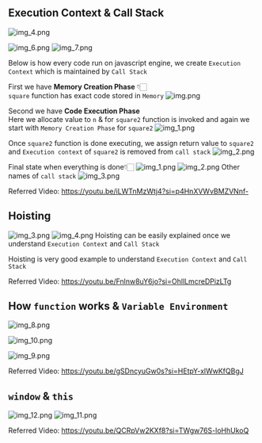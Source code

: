 ## Execution Context & Call Stack
![img_4.png](images/img_4.png)

![img_6.png](images/img_6.png)
![img_7.png](images/img_7.png)

Below is how every code run on javascript engine, we create
`Execution Context` which is maintained by `Call Stack`

First we have **Memory Creation Phase** 👇🏻
<br>
`square` function has exact code stored in `Memory`
![img.png](img.png)

Second we have **Code Execution Phase**
<br>
Here we allocate value to `n` & for `square2` function is invoked
and again we start with `Memory Creation Phase` for `square2`
![img_1.png](img_1.png)

Once `square2` function is done executing, we assign return value to `square2`
and `Execution context` of `square2` is removed from `call stack`
![img_2.png](img_2.png)


Final state when everything is done👇🏻
![img_1.png](images/img_1.png)
![img_2.png](images/img_2.png)
Other names of `call stack`
![img_3.png](images/img_3.png)

Referred Video: https://youtu.be/iLWTnMzWtj4?si=p4HnXVWvBMZVNnf-

## Hoisting

![img_3.png](img_3.png)
![img_4.png](img_4.png)
Hoisting can be easily explained once we understand 
`Execution Context` and `Call Stack`

Hoisting is very good example to understand `Execution Context` and `Call Stack`

Referred Video: https://youtu.be/Fnlnw8uY6jo?si=OhllLmcreDPizLTg

## How `function` works & `Variable Environment`

![img_8.png](images/img_8.png)

![img_10.png](images/img_10.png)

![img_9.png](images/img_9.png)

Referred Video: https://youtu.be/gSDncyuGw0s?si=HEtpY-xlWwKfQBgJ

## `window` & `this`
![img_12.png](images/img_12.png)
![img_11.png](images/img_11.png)

Referred Video: https://youtu.be/QCRpVw2KXf8?si=TWgw76S-loHhUkoQ

